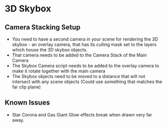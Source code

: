 # 3D Skybox

## Camera Stacking Setup

- You need to have a second camera in your scene for rendering the 3D skybox - an overlay camera, that has its culling mask set to the layers which house the 3D skybox objects.
- That camera needs to be added to the Camera Stack of the Main Camera
- The Skybox Camera script needs to be added to the overlay camera to make it rotate together with the main camera
- The Skybox objects need to be moved to a distance that will not intersect with any scene objects (Could use something that matches the far clip plane)

## Known Issues

- Star Corona and Gas Giant Glow effects break when drawn very far away.
